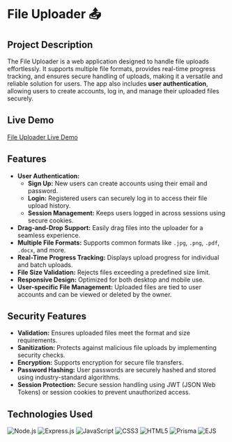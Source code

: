 # File Uploader 📤

## Project Description
The File Uploader is a web application designed to handle file uploads effortlessly. It supports multiple file formats, provides real-time progress tracking, and ensures secure handling of uploads, making it a versatile and reliable solution for users. The app also includes **user authentication**, allowing users to create accounts, log in, and manage their uploaded files securely.

## Live Demo
[File Uploader Live Demo](https://file-uploader-demo.netlify.app/)

## Features
- **User Authentication:**
  - **Sign Up:** New users can create accounts using their email and password.
  - **Login:** Registered users can securely log in to access their file upload history.
  - **Session Management:** Keeps users logged in across sessions using secure cookies.
- **Drag-and-Drop Support:** Easily drag files into the uploader for a seamless experience.
- **Multiple File Formats:** Supports common formats like `.jpg`, `.png`, `.pdf`, `.docx`, and more.
- **Real-Time Progress Tracking:** Displays upload progress for individual and batch uploads.
- **File Size Validation:** Rejects files exceeding a predefined size limit.
- **Responsive Design:** Optimized for both desktop and mobile use.
- **User-specific File Management:** Uploaded files are tied to user accounts and can be viewed or deleted by the owner.

## Security Features
- **Validation:** Ensures uploaded files meet the format and size requirements.
- **Sanitization:** Protects against malicious file uploads by implementing security checks.
- **Encryption:** Supports encryption for secure file transfers.
- **Password Hashing:** User passwords are securely hashed and stored using industry-standard algorithms.
- **Session Protection:** Secure session handling using JWT (JSON Web Tokens) or session cookies to prevent unauthorized access.

## Technologies Used
![Node.js](https://img.shields.io/badge/Node.js-339933?style=for-the-badge&logo=node.js&logoColor=white)
![Express.js](https://img.shields.io/badge/Express.js-000000?style=for-the-badge&logo=express&logoColor=white)
![JavaScript](https://img.shields.io/badge/JavaScript-F7DF1E?style=for-the-badge&logo=javascript&logoColor=black)
![CSS3](https://img.shields.io/badge/CSS3-1572B6?style=for-the-badge&logo=css3&logoColor=white)
![HTML5](https://img.shields.io/badge/HTML5-E34F26?style=for-the-badge&logo=html5&logoColor=white)
![Prisma](https://img.shields.io/badge/Prisma-2D3748?style=for-the-badge&logo=prisma&logoColor=white)
![EJS](https://img.shields.io/badge/EJS-000000?style=for-the-badge&logo=ejs&logoColor=white)

